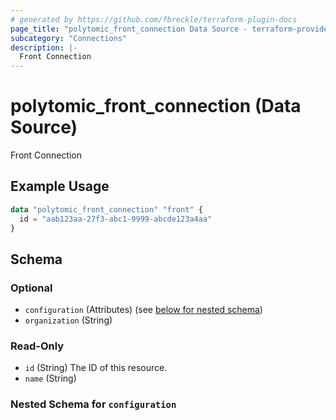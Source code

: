 ```yaml
---
# generated by https://github.com/fbreckle/terraform-plugin-docs
page_title: "polytomic_front_connection Data Source - terraform-provider-polytomic"
subcategory: "Connections"
description: |-
  Front Connection
---
```


# polytomic_front_connection (Data Source)

Front Connection

## Example Usage

```terraform
data "polytomic_front_connection" "front" {
  id = "aab123aa-27f3-abc1-9999-abcde123a4aa"
}
```

<!-- schema generated by tfplugindocs -->
## Schema

### Optional

- `configuration` (Attributes) (see [below for nested schema](#nestedatt--configuration))
- `organization` (String)

### Read-Only

- `id` (String) The ID of this resource.
- `name` (String)

<a id="nestedatt--configuration"></a>
### Nested Schema for `configuration`


